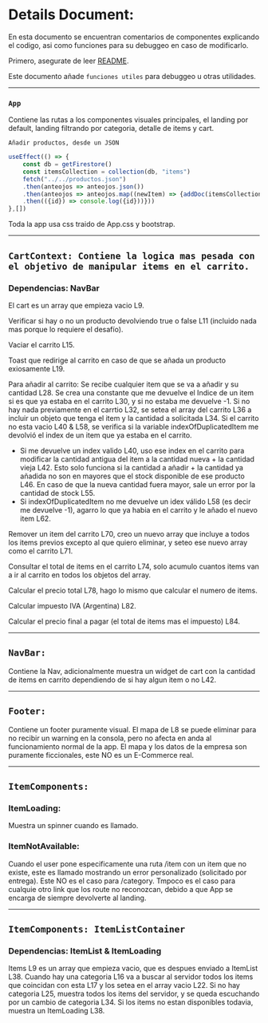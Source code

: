 # Details Document:

En esta documento se encuentran comentarios de componentes explicando el codigo, asi como funciones para su debuggeo en caso de modificarlo. 

Primero, asegurate de leer [README](https://github.com/menegol-t/Aubier-TomasMenegolReactJS/blob/master/README.md).

Este documento añade `funciones utiles` para debuggeo u otras utilidades.

---
### `App`

Contiene las rutas a los componentes visuales principales, el landing por default, landing filtrando por categoria, detalle de items y cart.

`Añadir productos, desde un JSON`

```javascript
useEffect(() => {
    const db = getFirestore()
    const itemsCollection = collection(db, "items")
    fetch("../../productos.json")
    .then(anteojos => anteojos.json())
    .then(anteojos => anteojos.map((newItem) => {addDoc(itemsCollection, newItem)
    .then(({id}) => console.log({id}))}))
},[])
```
Toda la app usa css traido de App.css y bootstrap.

---
## `CartContext: Contiene la logica mas pesada con el objetivo de manipular items en el carrito.`
### Dependencias: NavBar

El cart es un array que empieza vacio L9. 

Verificar si hay o no un producto devolviendo true o false L11 (incluido nada mas porque lo requiere el desafío). 

Vaciar el carrito L15. 

Toast que redirige al carrito en caso de que se añada un producto exiosamente L19. 

Para añadir al carrito: Se recibe cualquier item que se va a añadir y su cantidad L28. Se crea una constante que me devuelve el Indice de un item si es que ya estaba en el carrito L30, y si no estaba me devuelve -1. Si no hay nada previamente en el carrtio L32, se setea el array del carrito L36 a incluir un objeto que tenga el item y la cantidad a solicitada L34. 
Si el carrito no esta vacio L40 & L58, se verifica si la variable indexOfDuplicatedItem me devolvió el index de un item que ya estaba en el carrito. 
* Si me devuelve un index valido L40, uso ese index en el carrito para modificar la cantidad antigua del item a la cantidad nueva + la cantidad vieja L42. Esto solo funciona si la cantidad a añadir + la cantidad ya añadida no son en mayores que el stock disponible de ese producto L46. En caso de que la nueva cantidad fuera mayor, sale un error por la cantidad de stock L55. 
* Si indexOfDuplicatedItem no me devuelve un idex válido L58 (es decir me devuelve -1), agarro lo que ya habia en el carrito y le añado el nuevo item L62. 

Remover un item del carrito L70, creo un nuevo array que incluye a todos los items previos excepto al que quiero eliminar, y seteo ese nuevo array como el carrito L71. 

Consultar el total de items en el carrito L74, solo acumulo cuantos items van a ir al carrito en todos los objetos del array. 

Calcular el precio total L78, hago lo mismo que calcular el numero de items.  

Calcular impuesto IVA (Argentina) L82.

Calcular el precio final a pagar (el total de items mas el impuesto) L84.

---
## `NavBar:`

Contiene la Nav, adicionalmente muestra un widget de cart con la cantidad de items en carrito dependiendo de si hay algun item o no L42.

---
## `Footer:`

Contiene un footer puramente visual. El mapa de L8 se puede eliminar para no recibir un warning en la consola, pero no afecta en anda al funcionamiento normal de la app. El mapa y los datos de la empresa son puramente ficcionales, este NO es un E-Commerce real. 

---
## `ItemComponents:`

### ItemLoading: 

Muestra un spinner cuando es llamado.

### ItemNotAvailable: 

Cuando el user pone especificamente una ruta /item con un item que no existe, este es llamado mostrando un error personalizado (solicitado por entrega). Este NO es el caso para /category. Tmpoco es el caso para cualquie otro link que los route no reconozcan, debido a que App se encarga de siempre devolverte al landing.

---
## `ItemComponents: ItemListContainer`

### Dependencias: ItemList & ItemLoading

Items L9 es un array que empieza vacio, que es despues enviado a ItemList L38. Cuando hay una categoria L16 va a buscar al servidor todos los items que coincidan con esta L17 y los setea en el array vacio L22. Si no hay categoria L25, muestra todos los items del servidor, y se queda escuchando por un cambio de categoria L34. Si los items no estan disponibles todavia, muestra un ItemLoading L38.







